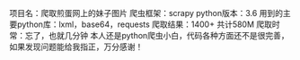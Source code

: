 项目名：爬取煎蛋网上的妹子图片
爬虫框架：scrapy
python版本：3.6
用到的主要python库：lxml，base64，requests
爬取结果：1400+ 共计580M 
爬取时常：忘了，也就几分钟
本人还是python爬虫小白，代码各种方面还不是很完善，如果发现问题能给我指正，万分感谢！
